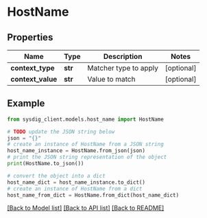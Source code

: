 # HostName


## Properties

Name | Type | Description | Notes
------------ | ------------- | ------------- | -------------
**context_type** | **str** | Matcher type to apply | [optional] 
**context_value** | **str** | Value to match | [optional] 

## Example

```python
from sysdig_client.models.host_name import HostName

# TODO update the JSON string below
json = "{}"
# create an instance of HostName from a JSON string
host_name_instance = HostName.from_json(json)
# print the JSON string representation of the object
print(HostName.to_json())

# convert the object into a dict
host_name_dict = host_name_instance.to_dict()
# create an instance of HostName from a dict
host_name_from_dict = HostName.from_dict(host_name_dict)
```
[[Back to Model list]](../README.md#documentation-for-models) [[Back to API list]](../README.md#documentation-for-api-endpoints) [[Back to README]](../README.md)


